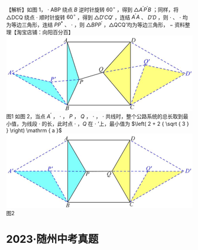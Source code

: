 【解析】如图 1， $\cdot$ ABP 绕点 $B$ 逆时针旋转 $6 0 ^ { \circ }$ ，得到 $\triangle A ^ { \prime } P ^ { \prime } B$ ；同样，将△DCQ 绕点 $\cdot$ 顺时针旋转 $6 0 ^ { \circ }$ ，得到 $\triangle D ' C Q '$ ，连结 $A ^ { \prime } A$ 、 $D ' D$ ，则 $\cdot$ 、 $\cdot$ 均为等边三角形，连结 $P P ^ { \ast }$ 、 $\cdot$ ，则 $\triangle B P P ^ { \prime }$ ，△QCQ’均为等边三角形， $-$
资料整理【淘宝店铺：向阳百分百】
![](<../../qs_image_DB/专题2-2_费马点与加权费马点详细总结（解析版）/c259eb0d0acfdbfbbea6703c46f9fbe2058211aefb77510df54d786753dfc3dc.jpg>)  
图1
如图 2，当点 $A ^ { \prime }$ ， $\cdot$ ， $P$ ， $Q$ ， $\cdot$ ， $\cdot$ 共线时，整个公路系统的总长取到最小值，为线段 $\cdot$ 的长，此时点 $\cdot$ ，$Q$ 在 $\cdot$ ’上，最小值为 $\left( 2 + 2 { \sqrt { 3 } } \right) \mathrm { a }$
![](<../../qs_image_DB/专题2-2_费马点与加权费马点详细总结（解析版）/d0552c64013131fd62d979004365593e049b2e708f6197d929d9babb612935cb.jpg>)  
图2
# 2023·随州中考真题
